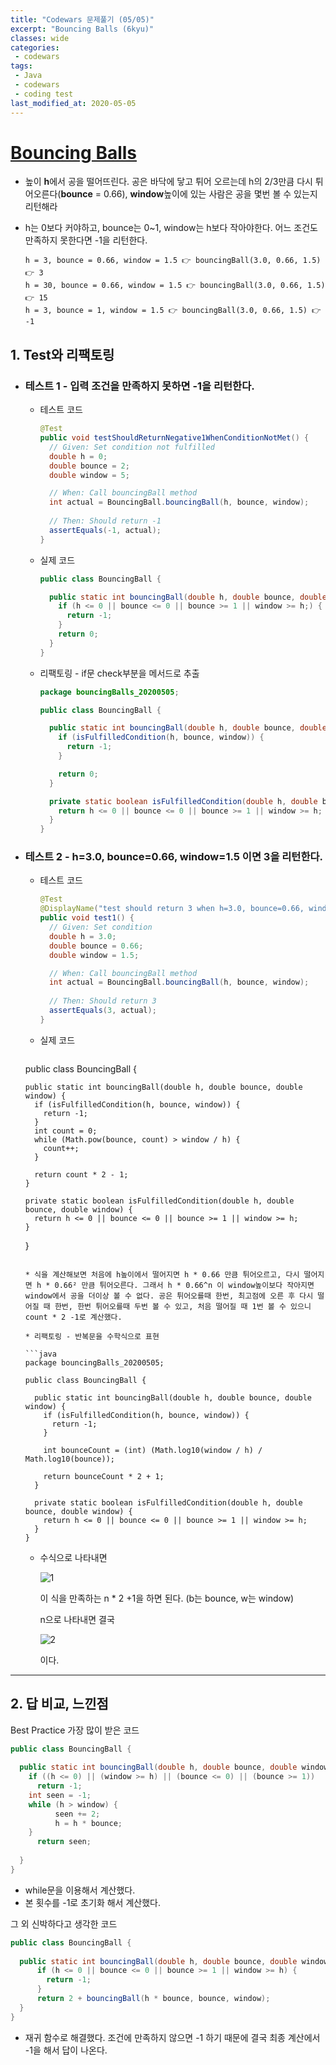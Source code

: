 ```yaml
---
title: "Codewars 문제풀기 (05/05)"
excerpt: "Bouncing Balls (6kyu)"
classes: wide
categories:
 - codewars
tags:
 - Java
 - codewars
 - coding test
last_modified_at: 2020-05-05
---
```




# [Bouncing Balls](https://www.codewars.com/kata/5544c7a5cb454edb3c000047/train/java)

* 높이 **h**에서 공을 떨어뜨린다. 공은 바닥에 닿고 튀어 오르는데 h의 2/3만큼 다시 튀어오른다(**bounce** = 0.66), **window**높이에 있는 사람은 공을 몇번 볼 수 있는지 리턴해라

* h는 0보다 커야하고, bounce는 0~1, window는 h보다 작아야한다. 어느 조건도 만족하지 못한다면 -1을 리턴한다.

  ```
  h = 3, bounce = 0.66, window = 1.5 👉 bouncingBall(3.0, 0.66, 1.5) 👉 3
  h = 30, bounce = 0.66, window = 1.5 👉 bouncingBall(3.0, 0.66, 1.5) 👉 15
  h = 3, bounce = 1, window = 1.5 👉 bouncingBall(3.0, 0.66, 1.5) 👉 -1
  ```

  

## 1. Test와 리팩토링

* ### 테스트 1 - 입력 조건을 만족하지 못하면 -1을 리턴한다.

  * 테스트 코드

    ```java
    @Test
    public void testShouldReturnNegative1WhenConditionNotMet() {
      // Given: Set condition not fulfilled
      double h = 0;
      double bounce = 2;
      double window = 5;
    
      // When: Call bouncingBall method
      int actual = BouncingBall.bouncingBall(h, bounce, window);
      
      // Then: Should return -1
      assertEquals(-1, actual);
    }
    ```

  * 실제 코드

      ```java
      public class BouncingBall {
      
        public static int bouncingBall(double h, double bounce, double window) {
          if (h <= 0 || bounce <= 0 || bounce >= 1 || window >= h;) {
            return -1;
          }
          return 0;
        }
      }
      ```

  - 리팩토링 - if문 check부분을 메서드로 추출

    ```java
    package bouncingBalls_20200505;
    
    public class BouncingBall {
    
      public static int bouncingBall(double h, double bounce, double window) {
        if (isFulfilledCondition(h, bounce, window)) {
          return -1;
        }
    
        return 0;
      }
    
      private static boolean isFulfilledCondition(double h, double bounce, double window) {
        return h <= 0 || bounce <= 0 || bounce >= 1 || window >= h;
      }
    }
    ```

    

* ### 테스트 2 - h=3.0, bounce=0.66, window=1.5 이면 3을 리턴한다.

  * 테스트 코드

    ```java
    @Test
    @DisplayName("test should return 3 when h=3.0, bounce=0.66, window=1.5")
    public void test1() {
      // Given: Set condition
      double h = 3.0;
      double bounce = 0.66;
      double window = 1.5;
    
      // When: Call bouncingBall method
      int actual = BouncingBall.bouncingBall(h, bounce, window);
      
      // Then: Should return 3
      assertEquals(3, actual);
    }
    ```
    
  * 실제 코드

    ```java
  public class BouncingBall {
    
      public static int bouncingBall(double h, double bounce, double window) {
        if (isFulfilledCondition(h, bounce, window)) {
          return -1;
        }
        int count = 0;
        while (Math.pow(bounce, count) > window / h) {
          count++;
        }
    
        return count * 2 - 1;
      }
    
      private static boolean isFulfilledCondition(double h, double bounce, double window) {
        return h <= 0 || bounce <= 0 || bounce >= 1 || window >= h;
      }
    }
    ```
    
    * 식을 계산해보면 처음에 h높이에서 떨어지면 h * 0.66 만큼 튀어오르고, 다시 떨어지면 h * 0.66² 만큼 튀어오른다. 그래서 h * 0.66^n 이 window높이보다 작아지면 window에서 공을 더이상 볼 수 없다. 공은 튀어오를때 한번, 최고점에 오른 후 다시 떨어질 때 한번, 한번 튀어오를때 두번 볼 수 있고, 처음 떨어질 때 1번 볼 수 있으니 count * 2 -1로 계산했다.
    
  * 리팩토링 - 반복문을 수학식으로 표현

    ```java
    package bouncingBalls_20200505;
    
    public class BouncingBall {
    
      public static int bouncingBall(double h, double bounce, double window) {
        if (isFulfilledCondition(h, bounce, window)) {
          return -1;
        }
    
        int bounceCount = (int) (Math.log10(window / h) / Math.log10(bounce));
    
        return bounceCount * 2 + 1;
      }
    
      private static boolean isFulfilledCondition(double h, double bounce, double window) {
        return h <= 0 || bounce <= 0 || bounce >= 1 || window >= h;
      }
    }
    
    ```

    * 수식으로 나타내면

      ![1]({{site.url}}/assets/images/2020-05-05-codewars-study-bouncing-balls.assets/1.png)

      이 식을 만족하는 n * 2 +1을 하면 된다. (b는 bounce, w는 window)

      n으로 나타내면 결국

      ![2]({{site.url}}/assets/images/2020-05-05-codewars-study-bouncing-balls.assets/2.png)

      이다.

    


---

## 2. 답 비교, 느낀점

Best Practice 가장 많이 받은 코드

```java
public class BouncingBall {
  
  public static int bouncingBall(double h, double bounce, double window) {
    if ((h <= 0) || (window >= h) || (bounce <= 0) || (bounce >= 1))
      return -1;
    int seen = -1;
    while (h > window) {
          seen += 2;
          h = h * bounce;
    }
      return seen;
    
  }
}
```

* while문을 이용해서 계산했다.
* 본 횟수를 -1로 초기화 해서 계산했다.



그 외 신박하다고 생각한 코드

```java
public class BouncingBall {
  
  public static int bouncingBall(double h, double bounce, double window) {
      if (h <= 0 || bounce <= 0 || bounce >= 1 || window >= h) {
        return -1;
      }
      return 2 + bouncingBall(h * bounce, bounce, window);
  }
}
```

* 재귀 함수로 해결했다. 조건에 만족하지 않으면 -1 하기 때문에 결국 최종 계산에서 -1을 해서 답이 나온다.

  